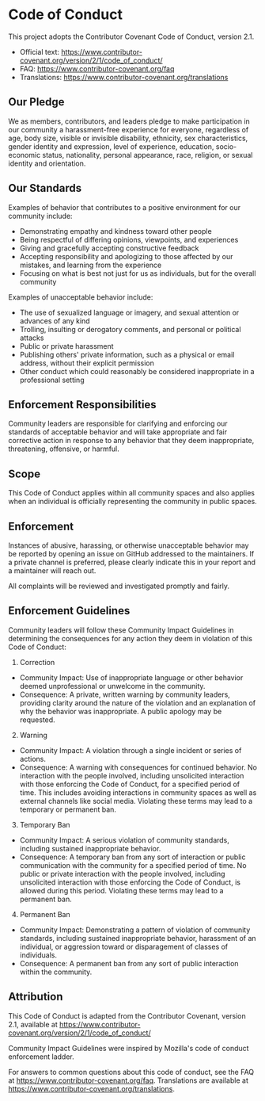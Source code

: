 # Code of Conduct

This project adopts the Contributor Covenant Code of Conduct, version 2.1.

- Official text: https://www.contributor-covenant.org/version/2/1/code_of_conduct/
- FAQ: https://www.contributor-covenant.org/faq
- Translations: https://www.contributor-covenant.org/translations

## Our Pledge

We as members, contributors, and leaders pledge to make participation in our
community a harassment-free experience for everyone, regardless of age, body
size, visible or invisible disability, ethnicity, sex characteristics, gender
identity and expression, level of experience, education, socio-economic status,
nationality, personal appearance, race, religion, or sexual identity
and orientation.

## Our Standards

Examples of behavior that contributes to a positive environment for our
community include:

- Demonstrating empathy and kindness toward other people
- Being respectful of differing opinions, viewpoints, and experiences
- Giving and gracefully accepting constructive feedback
- Accepting responsibility and apologizing to those affected by our mistakes,
  and learning from the experience
- Focusing on what is best not just for us as individuals, but for the
  overall community

Examples of unacceptable behavior include:

- The use of sexualized language or imagery, and sexual attention or advances
  of any kind
- Trolling, insulting or derogatory comments, and personal or political attacks
- Public or private harassment
- Publishing others' private information, such as a physical or email address,
  without their explicit permission
- Other conduct which could reasonably be considered inappropriate in a
  professional setting

## Enforcement Responsibilities

Community leaders are responsible for clarifying and enforcing our standards of
acceptable behavior and will take appropriate and fair corrective action in
response to any behavior that they deem inappropriate, threatening, offensive,
or harmful.

## Scope

This Code of Conduct applies within all community spaces and also applies when
an individual is officially representing the community in public spaces.

## Enforcement

Instances of abusive, harassing, or otherwise unacceptable behavior may be
reported by opening an issue on GitHub addressed to the maintainers. If a
private channel is preferred, please clearly indicate this in your report and a
maintainer will reach out.

All complaints will be reviewed and investigated promptly and fairly.

## Enforcement Guidelines

Community leaders will follow these Community Impact Guidelines in determining
the consequences for any action they deem in violation of this Code of Conduct:

1. Correction
- Community Impact: Use of inappropriate language or other behavior deemed
  unprofessional or unwelcome in the community.
- Consequence: A private, written warning by community leaders, providing
  clarity around the nature of the violation and an explanation of why the
  behavior was inappropriate. A public apology may be requested.

2. Warning
- Community Impact: A violation through a single incident or series of actions.
- Consequence: A warning with consequences for continued behavior. No
  interaction with the people involved, including unsolicited interaction with
  those enforcing the Code of Conduct, for a specified period of time. This
  includes avoiding interactions in community spaces as well as external
  channels like social media. Violating these terms may lead to a temporary or
  permanent ban.

3. Temporary Ban
- Community Impact: A serious violation of community standards, including
  sustained inappropriate behavior.
- Consequence: A temporary ban from any sort of interaction or public
  communication with the community for a specified period of time. No public or
  private interaction with the people involved, including unsolicited
  interaction with those enforcing the Code of Conduct, is allowed during this
  period. Violating these terms may lead to a permanent ban.

4. Permanent Ban
- Community Impact: Demonstrating a pattern of violation of community
  standards, including sustained inappropriate behavior, harassment of an
  individual, or aggression toward or disparagement of classes of individuals.
- Consequence: A permanent ban from any sort of public interaction within the
  community.

## Attribution

This Code of Conduct is adapted from the Contributor Covenant,
version 2.1, available at
https://www.contributor-covenant.org/version/2/1/code_of_conduct/

Community Impact Guidelines were inspired by Mozilla's code of conduct
enforcement ladder.

For answers to common questions about this code of conduct, see the FAQ at
https://www.contributor-covenant.org/faq. Translations are available at
https://www.contributor-covenant.org/translations.
